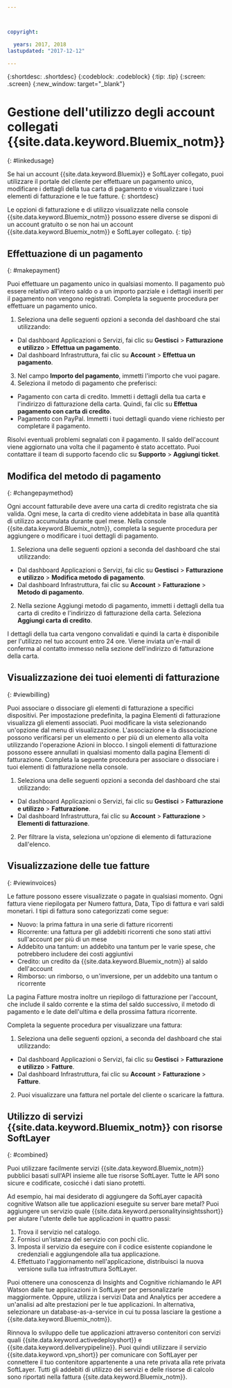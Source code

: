 ```yaml
---



copyright:

  years: 2017, 2018
lastupdated: "2017-12-12"

---
```


{:shortdesc: .shortdesc}
{:codeblock: .codeblock}
{:tip: .tip}
{:screen: .screen}
{:new_window: target="_blank"}

# Gestione dell'utilizzo degli account collegati {{site.data.keyword.Bluemix_notm}}
{: #linkedusage}

Se hai un account {{site.data.keyword.Bluemix}} e SoftLayer collegato, puoi utilizzare il portale del cliente per effettuare un pagamento unico, modificare i dettagli della tua carta di pagamento e visualizzare i tuoi elementi di fatturazione e le tue fatture.
{: shortdesc}

Le opzioni di fatturazione e di utilizzo visualizzate nella console {{site.data.keyword.Bluemix_notm}} possono essere diverse se disponi di un account gratuito o se non hai un account {{site.data.keyword.Bluemix_notm}} e SoftLayer collegato.
{: tip}

## Effettuazione di un pagamento
{: #makepayment}

Puoi effettuare un pagamento unico in qualsiasi momento. Il pagamento può essere relativo all'intero saldo o a un importo parziale e i dettagli inseriti per il pagamento non vengono registrati. Completa la seguente procedura per effettuare un pagamento unico.

1. Seleziona una delle seguenti opzioni a seconda del dashboard che stai utilizzando:   
 * Dal dashboard Applicazioni o Servizi, fai clic su **Gestisci** > **Fatturazione e utilizzo** > **Effettua un pagamento**.  
 * Dal dashboard Infrastruttura, fai clic su **Account** > **Effettua un pagamento**.
3. Nel campo **Importo del pagamento**, immetti l'importo che vuoi pagare.
4. Seleziona il metodo di pagamento che preferisci:
 * Pagamento con carta di credito. Immetti i dettagli della tua carta e l'indirizzo di fatturazione della carta. Quindi, fai clic su **Effettua pagamento con carta di credito**.
 * Pagamento con PayPal. Immetti i tuoi dettagli quando viene richiesto per completare il pagamento.

Risolvi eventuali problemi segnalati con il pagamento. Il saldo dell'account viene aggiornato una volta che il pagamento è stato accettato. Puoi contattare il team di supporto facendo clic su **Supporto** > **Aggiungi ticket**.

## Modifica del metodo di pagamento
{: #changepaymethod}

Ogni account fatturabile deve avere una carta di credito registrata che sia valida. Ogni mese, la carta di credito viene addebitata in base alla quantità di utilizzo accumulata durante quel mese. Nella console {{site.data.keyword.Bluemix_notm}}, completa la seguente procedura per aggiungere o modificare i tuoi dettagli di pagamento.

1. Seleziona una delle seguenti opzioni a seconda del dashboard che stai utilizzando:  
 * Dal dashboard Applicazioni o Servizi, fai clic su **Gestisci** > **Fatturazione e utilizzo** > **Modifica metodo di pagamento**.  
 * Dal dashboard Infrastruttura, fai clic su **Account** > **Fatturazione** > **Metodo di pagamento**.
2. Nella sezione Aggiungi metodo di pagamento, immetti i dettagli della tua carta di credito e l'indirizzo di fatturazione della carta. Seleziona **Aggiungi carta di credito**.

I dettagli della tua carta vengono convalidati e quindi la carta è disponibile per l'utilizzo nel tuo account entro 24 ore. Viene inviata un'e-mail di conferma
al contatto immesso nella sezione dell'indirizzo di fatturazione della carta.

## Visualizzazione dei tuoi elementi di fatturazione
{: #viewbilling}

Puoi associare o dissociare gli elementi di fatturazione a specifici dispositivi. Per impostazione predefinita, la
pagina Elementi di fatturazione visualizza gli elementi associati. Puoi modificare la vista selezionando un'opzione
dal menu di visualizzazione. L'associazione e la dissociazione possono verificarsi per un elemento o per più di un elemento alla volta utilizzando l'operazione Azioni in blocco. I singoli elementi di fatturazione possono essere annullati in qualsiasi momento dalla pagina Elementi di fatturazione. Completa la seguente procedura per associare o dissociare i tuoi elementi di fatturazione nella console.

1. Seleziona una delle seguenti opzioni a seconda del dashboard che stai utilizzando:   
 * Dal dashboard Applicazioni o Servizi, fai clic su **Gestisci** > **Fatturazione e utilizzo** > **Fatturazione**.  
 * Dal dashboard Infrastruttura, fai clic su **Account** > **Fatturazione** > **Elementi di fatturazione**.
2. Per filtrare la vista, seleziona un'opzione di elemento di fatturazione dall'elenco.

## Visualizzazione delle tue fatture
{: #viewinvoices}

Le fatture possono essere visualizzate o pagate in qualsiasi momento. Ogni fattura viene riepilogata per Numero fattura, Data, Tipo di fattura e vari
saldi monetari. I tipi di fattura sono categorizzati come segue:

 *  Nuovo: la prima fattura in una serie di fatture ricorrenti
 *  Ricorrente: una fattura per gli addebiti ricorrenti che sono stati attivi sull'account per più di un mese
 *  Addebito una tantum: un addebito una tantum per le varie spese, che potrebbero includere dei costi aggiuntivi
 *  Credito: un credito da {{site.data.keyword.Bluemix_notm}} al saldo dell'account
 *  Rimborso: un rimborso, o un'inversione, per un addebito una tantum o ricorrente

La pagina Fatture mostra inoltre un riepilogo di fatturazione per l'account, che include il saldo corrente e la stima del saldo successivo,
il metodo di pagamento e le date dell'ultima e della prossima fattura ricorrente.

Completa la seguente procedura per visualizzare una fattura:

1. Seleziona una delle seguenti opzioni, a seconda del dashboard che stai utilizzando:  
 * Dal dashboard Applicazioni o Servizi, fai clic su **Gestisci** > **Fatturazione e utilizzo** > **Fatture**.  
 * Dal dashboard Infrastruttura, fai clic su **Account** > **Fatturazione** > **Fatture**.
2. Puoi visualizzare una fattura nel portale del cliente o scaricare la fattura.

## Utilizzo di servizi {{site.data.keyword.Bluemix_notm}} con risorse SoftLayer
{: #combined}

Puoi utilizzare facilmente servizi {{site.data.keyword.Bluemix_notm}} pubblici basati sull'API insieme alle tue risorse SoftLayer. Tutte le API sono sicure e codificate, cosicché i dati siano protetti.

Ad esempio, hai mai desiderato di aggiungere da SoftLayer capacità cognitive Watson alle tue applicazioni eseguite su server bare metal? Puoi aggiungere un servizio quale {{site.data.keyword.personalityinsightsshort}} per aiutare l'utente delle tue applicazioni in quattro passi:

1. Trova il servizio nel catalogo.
2. Fornisci un'istanza del servizio con pochi clic.
3. Imposta il servizio da eseguire con il codice esistente copiandone le credenziali e aggiungendole alla tua applicazione.
4. Effettuato l'aggiornamento nell'applicazione, distribuisci la nuova versione sulla tua infrastruttura SoftLayer.

Puoi ottenere una conoscenza di Insights and Cognitive richiamando le API Watson dalle tue applicazioni in SoftLayer per personalizzarle maggiormente. Oppure, utilizza i servizi Data and Analytics per accedere a un'analisi ad alte prestazioni per le tue applicazioni. In alternativa, selezionare un database-as-a-service in cui tu possa lasciare la gestione a {{site.data.keyword.Bluemix_notm}}.

Rinnova lo sviluppo delle tue applicazioni attraverso contenitori con servizi quali {{site.data.keyword.activedeployshort}} e {{site.data.keyword.deliverypipeline}}. Puoi quindi utilizzare il servizio {{site.data.keyword.vpn_short}} per comunicare con SoftLayer per connettere il tuo contenitore appartenente a una rete privata alla rete privata SoftLayer. Tutti gli addebiti di utilizzo dei servizi e delle risorse di calcolo sono riportati nella fattura {{site.data.keyword.Bluemix_notm}}.
